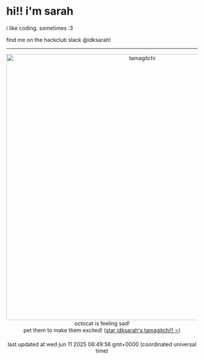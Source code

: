 <h1> hi!! i'm sarah</h1>
<p> i like coding. sometimes :3 </p>
<p> find me on the hackclub slack @idksarah!</p>
<hr class="solid">
            <div align="center">
                <img style="width: 50em;" src="https://hc-cdn.hel1.your-objectstorage.com/s/v3/0205ed49bbf9d97b25b0e1133752f37100932990_sad.gif" alt="tamagitchi" /><br>
                octocat is feeling sad!<br>
                pet them to make them excited! (<a href="https://github.com/idksarah/tamagitchi">star idksarah's tamagitchi!! ⭐</a>)
                <p>last updated at wed jun 11 2025 06:49:56 gmt+0000 (coordinated universal time)</p>
            </div>
        </div>